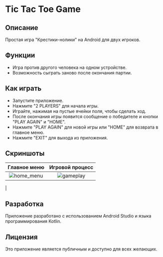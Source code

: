 # Tic Tac Toe Game

## Описание
Простая игра "Крестики-нолики" на Android для двух игроков.

## Функции
- Игра против другого человека на одном устройстве.
- Возможность сыграть заново после окончания партии.

## Как играть
- Запустите приложение.
- Нажмите "2 PLAYERS" для начала игры.
- Играйте, нажимая на пустые ячейки поля, чтобы сделать ход.
- После окончания игры появится сообщение о победителе и кнопки "PLAY AGAIN" и "HOME".
- Нажмите "PLAY AGAIN" для новой игры или "HOME" для возврата в главное меню.
- Нажмите "EXIT" для выхода из приложения.

## Скриншоты
| Главное меню | Игровой процесс |
|:------------:|:---------------:|
| ![home_menu](https://github.com/iskander-rassulov/kotlin_tic-tac-toe/assets/167358283/9eff551c-4050-45b7-b61e-43b93eb475ac) | ![gameplay](https://github.com/iskander-rassulov/kotlin_tic-tac-toe/assets/167358283/aa02e1f5-f636-471f-9971-cbb169837b3a)
 |

## Разработка
Приложение разработано с использованием Android Studio и языка программирования Kotlin.

## Лицензия
Это приложение является публичным и доступно для всех желающих.
